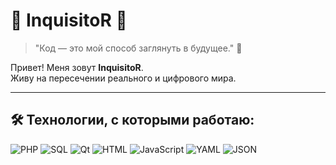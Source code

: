 # 👾 InquisitoR 👾

> "Код — это мой способ заглянуть в будущее." 🌌

Привет! Меня зовут **InquisitoR**.  
Живу на пересечении реального и цифрового мира.

---

## 🛠️ Технологии, с которыми работаю:

![PHP](https://img.shields.io/badge/-PHP-777BB4?style=for-the-badge&logo=php&logoColor=white)
![SQL](https://img.shields.io/badge/-SQL-4479A1?style=for-the-badge&logo=mysql&logoColor=white)
![Qt](https://img.shields.io/badge/-Qt-41CD52?style=for-the-badge&logo=qt&logoColor=white)
![HTML](https://img.shields.io/badge/-HTML5-E34F26?style=for-the-badge&logo=html5&logoColor=white)
![JavaScript](https://img.shields.io/badge/-JavaScript-F7DF1E?style=for-the-badge&logo=javascript&logoColor=black)
![YAML](https://img.shields.io/badge/-YAML-000000?style=for-the-badge&logo=yaml&logoColor=white)
![JSON](https://img.shields.io/badge/-JSON-292929?style=for-the-badge&logo=json&logoColor=white)
